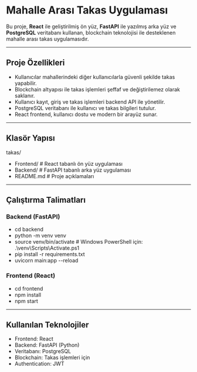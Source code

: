# Mahalle Arası Takas Uygulaması

Bu proje, **React** ile geliştirilmiş ön yüz, **FastAPI** ile yazılmış arka yüz ve **PostgreSQL** veritabanı kullanan, blockchain teknolojisi ile desteklenen mahalle arası takas uygulamasıdır.

---

##  Proje Özellikleri

- Kullanıcılar mahallerindeki diğer kullanıcılarla güvenli şekilde takas yapabilir.
- Blockchain altyapısı ile takas işlemleri şeffaf ve değiştirilemez olarak saklanır.
- Kullanıcı kayıt, giriş ve takas işlemleri backend API ile yönetilir.
- PostgreSQL veritabanı ile kullanıcı ve takas bilgileri tutulur.
- React frontend, kullanıcı dostu ve modern bir arayüz sunar.

---

## Klasör Yapısı

takas/
- Frontend/ # React tabanlı ön yüz uygulaması
- Backend/ # FastAPI tabanlı arka yüz uygulaması
- README.md # Proje açıklamaları

---

## Çalıştırma Talimatları

### Backend (FastAPI)
- cd backend
- python -m venv venv
- source venv/bin/activate  # Windows PowerShell için: .\venv\Scripts\Activate.ps1
- pip install -r requirements.txt
- uvicorn main:app --reload

### Frontend (React)
- cd frontend
- npm install
- npm start

---

## Kullanılan Teknolojiler

- Frontend: React
- Backend: FastAPI (Python)
- Veritabanı: PostgreSQL
- Blockchain: Takas işlemleri için
- Authentication: JWT



